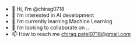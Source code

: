 - 👋 Hi, I’m @chirag0718
- 👀 I’m interested in AI development
- 🌱 I’m currently learning Machine Learning
- 💞️ I’m looking to collaborate on ..
- 📫 How to reach me chirag.patel0718@gmail.com

<!---
chirag0718/chirag0718 is a ✨ special ✨ repository because its `README.md` (this file) appears on your GitHub profile.
You can click the Preview link to take a look at your changes.
--->
